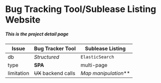 # Bug Tracking Tool/Sublease Listing Website
##### This is the project detail page

| Issue | Bug Tracker Tool | Sublease Listing |
| ----- | ----- | ----- |
| db |*Structured* | `ElasticSearch` |
| type | **SPA** | multi-page |
| limitation | ~~UX~~ backend calls | _Map manipulation_** |
